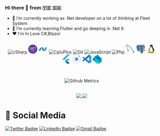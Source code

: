 ### Hi there 👋 from :yemen: 🇸🇦


- 🔭 I’m currently working as .Net developer on a lot of thinking at Fleet System 
- 🌱 I’m currently learning Flutter and go deeping in .Net 6
- ❤️ I'm In Love C#,Blazor

```C#
```

<p align="center">
<img src=https://raw.githubusercontent.com/jmnote/z-icons/master/svg/csharp.svg alt=cSharp width="30" height="30"/>
<img src=https://raw.githubusercontent.com/devicons/devicon/master/icons/dotnetcore/dotnetcore-original.svg alt=CpluPlus width="30" height="30"/>
<img src=https://raw.githubusercontent.com/devicons/devicon/master/icons/dot-net/dot-net-original.svg alt=CpluPlus width="30" height="30"/>
<img src=https://raw.githubusercontent.com/jmnote/z-icons/master/svg/cpp.svg alt=CpluPlus width="30" height="30"/>
<img src=https://raw.githubusercontent.com/jmnote/z-icons/master/svg/git.svg alt=Git width="30" height="30"/>
<img src=https://raw.githubusercontent.com/jmnote/z-icons/master/svg/javascript.svg alt=JavaScript width="30" height="30"/>
<img src=https://raw.githubusercontent.com/jmnote/z-icons/master/svg/php.svg alt=Php width="30" height="30"/>
<img src=https://raw.githubusercontent.com/devicons/devicon/master/icons/mysql/mysql-original.svg alt=express width="30" height="30"/>
<img src=https://raw.githubusercontent.com/devicons/devicon/master/icons/postgresql/postgresql-original.svg alt=express width="30" height="30"/>
<img src=https://raw.githubusercontent.com/devicons/devicon/master/icons/linux/linux-original.svg alt=linux width="30" height="30"/>
<img src=https://raw.githubusercontent.com/devicons/devicon/master/icons/flutter/flutter-original.svg alt=linux width="30" height="30"/>
<img src=https://raw.githubusercontent.com/devicons/devicon/master/icons/ionic/ionic-original.svg alt=linux width="30" height="30"/>
<img src=https://raw.githubusercontent.com/devicons/devicon/master/icons/vscode/vscode-original.svg alt=CpluPlus width="30" height="30"/>
<img src=https://raw.githubusercontent.com/devicons/devicon/master/icons/dart/dart-original.svg alt=CpluPlus width="30" height="30"/>

  

</p>

<br>
<p align="center">
<img width="500" src="https://metrics.lecoq.io/geesuth" alt="Github Metrics">
</p>

<br>


<center>
  <a href="https://github.com/anuraghazra/github-readme-stats">
  <img align="center" src="https://github-readme-stats.vercel.app/api?username=geesuth&count_private=true&show_icons=true&include_all_commits=true&hide_border=true&hide_title=true "/>
</a>
<a href="https://github.com/anuraghazra/github-readme-stats">
  <img align="center" src="https://github-readme-stats.vercel.app/api/top-langs/?username=geesuth&langs_count=5&hide_title=true&hide_border=true" />
</a>
</center>



# 🤝 Social Media
[![Twitter Badge](https://img.shields.io/twitter/url?label=GeeSuth&logo=twitter&style=social&url=https%3A%2F%2Ftwitter.com%2FGeeSuth)](https://twitter.com/intent/follow?screen_name=geesuth "Follow me on Twitter")
[![Linkedin Badge](https://img.shields.io/badge/Abdllah%20Bin%20Hatheem%20Ali-linkedin?style=flat&color=0077b5&logoColor=white&logo=linkedin)](https://www.linkedin.com/in/geesuth/ "Connect on LinkedIn")
[![Gmail Badge](https://img.shields.io/badge/geesuth@outlook.com-email?style=flat&color=C5211E&logoColor=white&logo=gmail)](mailto:geesuth@outlook.com "Email me")
